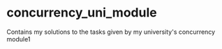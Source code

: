 # concurrency_uni_module

Contains my solutions to the tasks given by my university's concurrency module1